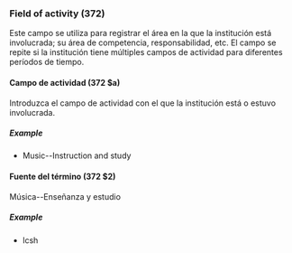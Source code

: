 ### Field of activity (372)

Este campo se utiliza para registrar el área en la que la institución está involucrada; su área de competencia, responsabilidad, etc. El campo se repite si la institución tiene múltiples campos de actividad para diferentes períodos de tiempo.

#### Campo de actividad (372 $a)

Introduzca el campo de actividad con el que la institución está o estuvo involucrada.

##### Example

- Music--Instruction and study

#### Fuente del término (372 $2)

Música--Enseñanza y estudio

##### Example

- lcsh
